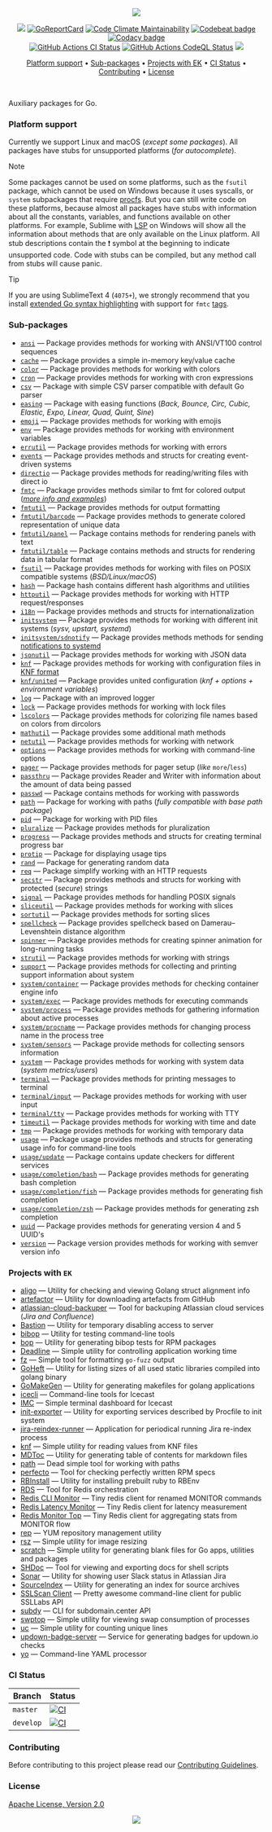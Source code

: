 <p align="center"><a href="#readme"><img src=".github/images/card.svg"/></a></p>

<p align="center">
  <a href="https://kaos.sh/g/ek.v12"><img src=".github/images/godoc.svg"/></a>
  <a href="https://kaos.sh/r/ek.v12"><img src="https://kaos.sh/r/ek.v12.svg" alt="GoReportCard" /></a>
  <a href="https://kaos.sh/l/ek"><img src="https://kaos.sh/l/210cafc2de7bf4320649.svg" alt="Code Climate Maintainability" /></a>
  <a href="https://kaos.sh/b/ek"><img src="https://kaos.sh/b/3649d737-e5b9-4465-9765-b9f4ebec60ec.svg" alt="Codebeat badge" /></a>
  <a href="https://kaos.sh/y/ek"><img src="https://kaos.sh/y/e5f84d40af0e4a9ab3ff94852f93007c.svg" alt="Codacy badge" /></a>
  <br/>
  <a href="https://kaos.sh/w/ek/ci"><img src="https://kaos.sh/w/ek/ci.svg" alt="GitHub Actions CI Status" /></a>
  <a href="https://kaos.sh/w/ek/codeql-analysis"><img src="https://kaos.sh/w/ek/codeql-analysis.svg" alt="GitHub Actions CodeQL Status" /></a>
  <a href="#license"><img src=".github/images/license.svg"/></a>
</p>

<p align="center"><a href="#platform-support">Platform support</a> • <a href="#sub-packages">Sub-packages</a> • <a href="#projects-with-ek">Projects with EK</a> • <a href="#ci-status">CI Status</a> • <a href="#contributing">Contributing</a> • <a href="#license">License</a></p>

<br/>

Auxiliary packages for Go.

### Platform support

Currently we support Linux and macOS (_except some packages_). All packages have stubs for unsupported platforms (_for autocomplete_).

> [!NOTE]
> Some packages cannot be used on some platforms, such as the `fsutil` package, which cannot be used on Windows because it uses syscalls, or `system` subpackages that require [procfs](https://en.wikipedia.org/wiki/Procfs). But you can still write code on these platforms, because almost all packages have stubs with information about all the constants, variables, and functions available on other platforms. For example, Sublime with [LSP](https://lsp.sublimetext.io) on Windows will show all the information about methods that are only available on the Linux platform. All stub descriptions contain the ❗ symbol at the beginning to indicate unsupported code. Code with stubs can be compiled, but any method call from stubs will cause panic.

> [!TIP]
> If you are using SublimeText 4 (`4075+`), we strongly recommend that you install [extended Go syntax highlighting](https://github.com/essentialkaos/blackhole-theme-sublime/blob/master/fmtc.sublime-syntax) with support for `fmtc` [tags](fmtc).

### Sub-packages

- [`ansi`](https://kaos.sh/g/ek.v12/ansi) — Package provides methods for working with ANSI/VT100 control sequences
- [`cache`](https://kaos.sh/g/ek.v12/cache) — Package provides a simple in-memory key/value cache
- [`color`](https://kaos.sh/g/ek.v12/color) — Package provides methods for working with colors
- [`cron`](https://kaos.sh/g/ek.v12/cron) — Package provides methods for working with cron expressions
- [`csv`](https://kaos.sh/g/ek.v12/csv) — Package with simple CSV parser compatible with default Go parser
- [`easing`](https://kaos.sh/g/ek.v12/easing) — Package with easing functions (_Back, Bounce, Circ, Cubic, Elastic, Expo, Linear, Quad, Quint, Sine_)
- [`emoji`](https://kaos.sh/g/ek.v12/emoji) — Package provides methods for working with emojis
- [`env`](https://kaos.sh/g/ek.v12/env) — Package provides methods for working with environment variables
- [`errutil`](https://kaos.sh/g/ek.v12/errutil) — Package provides methods for working with errors
- [`events`](https://kaos.sh/g/ek.v12/events) — Package provides methods and structs for creating event-driven systems
- [`directio`](https://kaos.sh/g/ek.v12/directio) — Package provides methods for reading/writing files with direct io
- [`fmtc`](https://kaos.sh/g/ek.v12/fmtc) — Package provides methods similar to fmt for colored output ([_more info and examples_](fmtc/README.md))
- [`fmtutil`](https://kaos.sh/g/ek.v12/fmtutil) — Package provides methods for output formatting
- [`fmtutil/barcode`](https://kaos.sh/g/ek.v12/fmtutil/barcode) — Package provides methods to generate colored representation of unique data
- [`fmtutil/panel`](https://kaos.sh/g/ek.v12/fmtutil/panel) — Package contains methods for rendering panels with text
- [`fmtutil/table`](https://kaos.sh/g/ek.v12/fmtutil/table) — Package contains methods and structs for rendering data in tabular format
- [`fsutil`](https://kaos.sh/g/ek.v12/fsutil) — Package provides methods for working with files on POSIX compatible systems (_BSD/Linux/macOS_)
- [`hash`](https://kaos.sh/g/ek.v12/hash) — Package hash contains different hash algorithms and utilities
- [`httputil`](https://kaos.sh/g/ek.v12/httputil) — Package provides methods for working with HTTP request/responses
- [`i18n`](https://kaos.sh/g/ek.v12/i18n) — Package provides methods and structs for internationalization
- [`initsystem`](https://kaos.sh/g/ek.v12/initsystem) — Package provides methods for working with different init systems (_sysv, upstart, systemd_)
- [`initsystem/sdnotify`](https://kaos.sh/g/ek.v12/initsystem/sdnotify) — Package provides methods methods for sending [notifications to systemd](https://www.freedesktop.org/software/systemd/man/latest/sd_notify.html#Well-known%20assignments)
- [`jsonutil`](https://kaos.sh/g/ek.v12/jsonutil) — Package provides methods for working with JSON data
- [`knf`](https://kaos.sh/g/ek.v12/knf) — Package provides methods for working with configuration files in [KNF format](https://kaos.sh/knf-spec)
- [`knf/united`](https://kaos.sh/g/ek.v12/knf/united) — Package provides united configuration (_knf + options + environment variables_)
- [`log`](https://kaos.sh/g/ek.v12/log) — Package with an improved logger
- [`lock`](https://kaos.sh/g/ek.v12/lock) — Package provides methods for working with lock files
- [`lscolors`](https://kaos.sh/g/ek.v12/lscolors) — Package provides methods for colorizing file names based on colors from dircolors
- [`mathutil`](https://kaos.sh/g/ek.v12/mathutil) — Package provides some additional math methods
- [`netutil`](https://kaos.sh/g/ek.v12/netutil) — Package provides methods for working with network
- [`options`](https://kaos.sh/g/ek.v12/options) — Package provides methods for working with command-line options
- [`pager`](https://kaos.sh/g/ek.v12/pager) — Package provides methods for pager setup (_like_ `more`/`less`)
- [`passthru`](https://kaos.sh/g/ek.v12/passthru) — Package provides Reader and Writer with information about the amount of data being passed
- [`passwd`](https://kaos.sh/g/ek.v12/passwd) — Package contains methods for working with passwords
- [`path`](https://kaos.sh/g/ek.v12/path) — Package for working with paths (_fully compatible with base path package_)
- [`pid`](https://kaos.sh/g/ek.v12/pid) — Package for working with PID files
- [`pluralize`](https://kaos.sh/g/ek.v12/pluralize) — Package provides methods for pluralization
- [`progress`](https://kaos.sh/g/ek.v12/progress) — Package provides methods and structs for creating terminal progress bar
- [`protip`](https://kaos.sh/g/ek.v12/protip) — Package for displaying usage tips
- [`rand`](https://kaos.sh/g/ek.v12/rand) — Package for generating random data
- [`req`](https://kaos.sh/g/ek.v12/req) — Package simplify working with an HTTP requests
- [`secstr`](https://kaos.sh/g/ek.v12/secstr) — Package provides methods and structs for working with protected (_secure_) strings
- [`signal`](https://kaos.sh/g/ek.v12/signal) — Package provides methods for handling POSIX signals
- [`sliceutil`](https://kaos.sh/g/ek.v12/sliceutil) — Package provides methods for working with slices
- [`sortutil`](https://kaos.sh/g/ek.v12/sortutil) — Package provides methods for sorting slices
- [`spellcheck`](https://kaos.sh/g/ek.v12/spellcheck) — Package provides spellcheck based on Damerau–Levenshtein distance algorithm
- [`spinner`](https://kaos.sh/g/ek.v12/spinner) — Package provides methods for creating spinner animation for long-running tasks
- [`strutil`](https://kaos.sh/g/ek.v12/strutil) — Package provides methods for working with strings
- [`support`](https://kaos.sh/g/ek.v12/support) — Package provides methods for collecting and printing support information about system
- [`system/container`](https://kaos.sh/g/ek.v12/system/container) — Package provides methods for checking container engine info
- [`system/exec`](https://kaos.sh/g/ek.v12/system/exec) — Package provides methods for executing commands
- [`system/process`](https://kaos.sh/g/ek.v12/system/process) — Package provides methods for gathering information about active processes
- [`system/procname`](https://kaos.sh/g/ek.v12/system/procname) — Package provides methods for changing process name in the process tree
- [`system/sensors`](https://kaos.sh/g/ek.v12/system/sensors) — Package provide methods for collecting sensors information
- [`system`](https://kaos.sh/g/ek.v12/system) — Package provides methods for working with system data (_system metrics/users_)
- [`terminal`](https://kaos.sh/g/ek.v12/terminal) — Package provides methods for printing messages to terminal
- [`terminal/input`](https://kaos.sh/g/ek.v12/terminal/input) — Package provides methods for working with user input
- [`terminal/tty`](https://kaos.sh/g/ek.v12/terminal/tty) — Package provides methods for working with TTY
- [`timeutil`](https://kaos.sh/g/ek.v12/timeutil) — Package provides methods for working with time and date
- [`tmp`](https://kaos.sh/g/ek.v12/tmp) — Package provides methods for working with temporary data
- [`usage`](https://kaos.sh/g/ek.v12/usage) — Package usage provides methods and structs for generating usage info for command-line tools
- [`usage/update`](https://kaos.sh/g/ek.v12/usage/update) — Package contains update checkers for different services
- [`usage/completion/bash`](https://kaos.sh/g/ek.v12/usage/completion/bash) — Package provides methods for generating bash completion
- [`usage/completion/fish`](https://kaos.sh/g/ek.v12/usage/completion/fish) — Package provides methods for generating fish completion
- [`usage/completion/zsh`](https://kaos.sh/g/ek.v12/usage/completion/zsh) — Package provides methods for generating zsh completion
- [`uuid`](https://kaos.sh/g/ek.v12/uuid) — Package provides methods for generating version 4 and 5 UUID's
- [`version`](https://kaos.sh/g/ek.v12/version) — Package version provides methods for working with semver version info

### Projects with `EK`

- [aligo](https://kaos.sh/aligo) — Utility for checking and viewing Golang struct alignment info
- [artefactor](https://kaos.sh/artefactor) — Utility for downloading artefacts from GitHub
- [atlassian-cloud-backuper](https://kaos.sh/atlassian-cloud-backuper) — Tool for backuping Atlassian cloud services (_Jira and Confluence_)
- [Bastion](https://kaos.sh/bastion) — Utility for temporary disabling access to server
- [bibop](https://kaos.sh/bibop) — Utility for testing command-line tools
- [bop](https://kaos.sh/bop) — Utility for generating bibop tests for RPM packages
- [Deadline](https://kaos.sh/deadline) — Simple utility for controlling application working time
- [fz](https://kaos.sh/fz) — Simple tool for formatting `go-fuzz` output
- [GoHeft](https://kaos.sh/goheft) — Utility for listing sizes of all used static libraries compiled into golang binary
- [GoMakeGen](https://kaos.sh/gomakegen) — Utility for generating makefiles for golang applications
- [icecli](https://kaos.sh/icecli) — Command-line tools for Icecast
- [IMC](https://kaos.sh/imc) — Simple terminal dashboard for Icecast
- [init-exporter](https://github.com/funbox/init-exporter) — Utility for exporting services described by Procfile to init system
- [jira-reindex-runner](https://kaos.sh/jira-reindex-runner) — Application for periodical running Jira re-index process
- [knf](https://kaos.sh/knf) — Simple utility for reading values from KNF files
- [MDToc](https://kaos.sh/mdtoc) — Utility for generating table of contents for markdown files
- [path](https://kaos.sh/path) — Dead simple tool for working with paths
- [perfecto](https://kaos.sh/perfecto) — Tool for checking perfectly written RPM specs
- [RBInstall](https://kaos.sh/rbinstall) — Utility for installing prebuilt ruby to RBEnv
- [RDS](https://kaos.sh/rds) — Tool for Redis orchestration
- [Redis CLI Monitor](https://kaos.sh/redis-cli-monitor) — Tiny redis client for renamed MONITOR commands
- [Redis Latency Monitor](https://kaos.sh/redis-latency-monitor) — Tiny Redis client for latency measurement
- [Redis Monitor Top](https://kaos.sh/redis-monitor-top) — Tiny Redis client for aggregating stats from MONITOR flow
- [rep](https://kaos.sh/rep) — YUM repository management utility
- [rsz](https://kaos.sh/rsz) — Simple utility for image resizing
- [scratch](https://kaos.sh/scratch) — Simple utility for generating blank files for Go apps, utilities and packages
- [SHDoc](https://kaos.sh/shdoc) — Tool for viewing and exporting docs for shell scripts
- [Sonar](https://kaos.sh/sonar) — Utility for showing user Slack status in Atlassian Jira
- [SourceIndex](https://kaos.sh/source-index) — Utility for generating an index for source archives
- [SSLScan Client](https://kaos.sh/sslcli) — Pretty awesome command-line client for public SSLLabs API
- [subdy](https://kaos.sh/subdy) — CLI for subdomain.center API
- [swptop](https://kaos.sh/swptop) — Simple utility for viewing swap consumption of processes
- [uc](https://kaos.sh/uc) — Simple utility for counting unique lines
- [updown-badge-server](https://kaos.sh/updown-badge-server) — Service for generating badges for updown.io checks
- [yo](https://kaos.sh/yo) — Command-line YAML processor

### CI Status

| Branch | Status |
|--------|--------|
| `master` | [![CI](https://kaos.sh/w/ek/ci.svg?branch=master)](https://kaos.sh/w/ek/ci?query=branch:master) |
| `develop` | [![CI](https://kaos.sh/w/ek/ci.svg?branch=develop)](https://kaos.sh/w/ek/ci?query=branch:develop) |

### Contributing

Before contributing to this project please read our [Contributing Guidelines](https://github.com/essentialkaos/contributing-guidelines#contributing-guidelines).

### License

[Apache License, Version 2.0](http://www.apache.org/licenses/LICENSE-2.0)

<p align="center"><a href="https://essentialkaos.com"><img src="https://gh.kaos.st/ekgh.svg"/></a></p>
